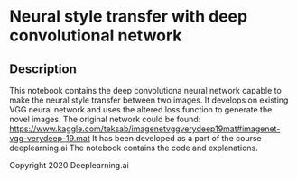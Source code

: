 # Neural style transfer with deep convolutional network


## Description

This notebook contains the deep convolutiona neural network capable to make the neural style transfer between two images. It develops on existing VGG neural network and uses the altered loss function to generate the novel images. The original network could be found: https://www.kaggle.com/teksab/imagenetvggverydeep19mat#imagenet-vgg-verydeep-19.mat It has been developed as a part of the course deeplearning.ai The notebook contains the code and explanations.


Copyright 2020 Deeplearning.ai

